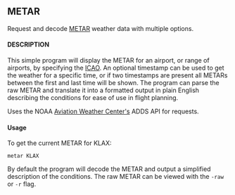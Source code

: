 ## METAR
Request and decode [METAR](https://en.wikipedia.org/wiki/METAR) weather data with multiple options. 

#### DESCRIPTION
This simple program will display the METAR for an airport, or range of airports, by specifying the [ICAO](https://en.wikipedia.org/wiki/International_Civil_Aviation_Organization_airport_code). An optional timestamp can be used to get the weather for a specific time, or if two timestamps are present all METARs between the first and last time will be shown. The program can parse the raw METAR and translate it into a formatted output in plain English describing the conditions for ease of use in flight planning. 

Uses the NOAA [Aviation Weather Center's](https://www.aviationweather.gov/metar?gis=off) ADDS API for requests.  

#### Usage
To get the current METAR for KLAX:
```
metar KLAX
```
By default the program will decode the METAR and output a simplified description of the conditions. The raw METAR can be viewed with the `-raw` or `-r` flag. 

